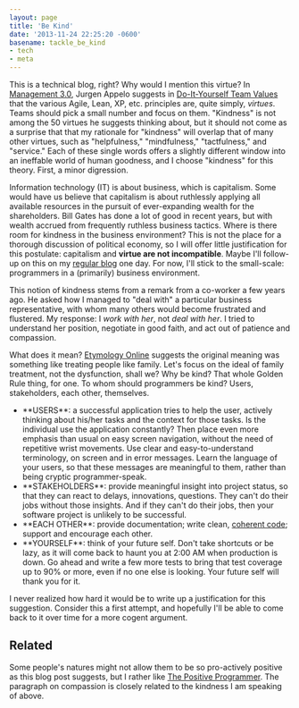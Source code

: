 ```yaml
---
layout: page
title: 'Be Kind'
date: '2013-11-24 22:25:20 -0600'
basename: tackle_be_kind
- tech
- meta
---
```


This is a technical blog, right? Why would I mention this virtue? In <a
href="http://www.mgt30.com/">Management 3.0</a>, Jurgen Appelo suggests in <a
href="http://bit.ly/1jy6a1f">Do-It-Yourself Team Values</a> that the various
Agile, Lean, XP, etc. principles are, quite simply, _virtues_. Teams should pick
a small number and focus on them. "Kindness" is not among the 50 virtues he
suggests thinking about, but it should not come as a surprise that that my
rationale for "kindness" will overlap that of many other virtues, such as
"helpfulness," "mindfulness," "tactfulness," and "service." Each of these single
words offers a slightly different window into an ineffable world of human
goodness, and I choose "kindness" for this theory. First, a minor digression.

<!--more-->

Information technology (IT) is about business, which is capitalism. Some would
have us believe that capitalism is about ruthlessly applying all available
resources in the pursuit of ever-expanding wealth for the shareholders. Bill
Gates has done a lot of good in recent years, but with wealth accrued from
frequently ruthless business tactics. Where is there room for kindness in the
business environment? This is not the place for a thorough discussion of
political economy, so I will offer little justification for this postulate:
capitalism and **virtue are not incompatible**. Maybe I'll follow-up on this on
my <a href="http://www.safnet.com/writing/">regular blog</a> one day. For now,
I'll stick to the small-scale: programmers in a (primarily) business
environment.

This notion of kindness stems from a remark from a co-worker a few years ago. He
asked how I managed to "deal with" a particular business representative, with
whom many others would become frustrated and flustered. My response: I _work
with her_, not _deal with her_. I tried to understand her position, negotiate in
good faith, and act out of patience and compassion.

What does it mean? <a href="https://www.etymonline.com/index.php?term=kind">Etymology
Online</a> suggests the original meaning was something like treating people like
family. Let's focus on the ideal of family treatment, not the dysfunction, shall
we? Why be kind? That whole Golden Rule thing, for one. To whom should
programmers be kind? Users, stakeholders, each other, themselves.

<ul>
	<li>**USERS**: a successful application tries to help the user, actively thinking about his/her tasks and the context for those tasks. Is the individual use the application constantly? Then place even more emphasis than usual on easy screen navigation, without the need of repetitive wrist movements. Use clear and easy-to-understand terminology, on screen and in error messages. Learn the language of your users, so that these messages are meaningful to them, rather than being cryptic programmer-speak.</li>
	<li>**STAKEHOLDERS**: provide meaningful insight into project status, so that they can react to delays, innovations, questions. They can't do their jobs without those insights. And if they can't do their jobs, then your software project is unlikely to be successful.</li>
<li>**EACH OTHER**: provide documentation; write clean, <a href="/archive/2013/07/tackle-be-coherent.html">coherent code</a>; support and encourage each other.</li>
	<li>**YOURSELF**: think of your future self. Don't take shortcuts or be lazy, as it will come back to haunt you at 2:00 AM when production is down. Go ahead and write a few more tests to bring that test coverage up to 90% or more, even if no one else is looking. Your future self will thank you for it.</li>
</ul>

I never realized how hard it would be to write up a justification for this
suggestion. Consider this a first attempt, and hopefully I'll be able to come
back to it over time for a more cogent argument.

## Related

Some people's natures might not allow them to be so pro-actively positive as
this blog post suggests, but I rather like  <a
href="http://www.rdegges.com/the-positive-programmer/">The Positive
Programmer</a>. The paragraph on compassion is closely related to the kindness I
am speaking of above.
